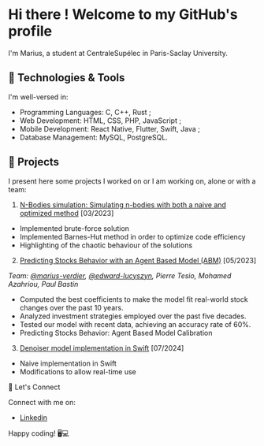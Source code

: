 # Hi there ! Welcome to my GitHub's profile

I'm Marius, a student at CentraleSupélec in Paris-Saclay University.

## 🔧 Technologies & Tools

I'm well-versed in:

- Programming Languages: C, C++, Rust ;
- Web Development: HTML, CSS, PHP, JavaScript ;
- Mobile Development: React Native, Flutter, Swift, Java ;
- Database Management: MySQL, PostgreSQL.

## 🚀 Projects

I present here some projects I worked on or I am working on, alone or with a team:

1. [N-Bodies simulation: Simulating n-bodies with both a naive and optimized method](https://github.com/marius-verdier/simulation-n-corps) [03/2023]
  - Implemented brute-force solution
  - Implemented Barnes-Hut method in order to optimize code efficiency
  - Highlighting of the chaotic behaviour of the solutions

2. [Predicting Stocks Behavior with an Agent Based Model (ABM)](https://github.com/marius-verdier/agent-based-model-calibration) [05/2023]

*Team: [@marius-verdier](https://github.com/marius-verdier), [@edward-lucyszyn](https://github.com/edward-lucyszyn), Pierre Tesio, Mohamed Azahriou, Paul Bastin*
  - Computed the best coefficients to make the model fit real-world stock changes over the past 10 years.
  - Analyzed investment strategies employed over the past five decades.
  - Tested our model with recent data, achieving an accuracy rate of 60%.
  - Predicting Stocks Behavior: Agent Based Model Calibration

3. [Denoiser model implementation in Swift](https://github.com/marius-verdier/swift_denoiser) [07/2024]
  - Naive implementation in Swift
  - Modifications to allow real-time use

💬 Let's Connect

Connect with me on:

- [Linkedin](https://www.linkedin.com/in/marius-verdier/)

Happy coding! 🖥️💻
